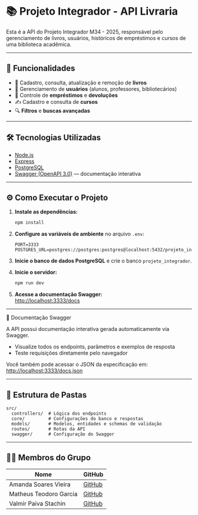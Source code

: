 # 📚 Projeto Integrador - API Livraria

Esta é a API do Projeto Integrador M34 - 2025, responsável pelo gerenciamento de livros, usuários, históricos de empréstimos e cursos de uma biblioteca acadêmica.

---

## 🚀 Funcionalidades

- 📖 Cadastro, consulta, atualização e remoção de **livros**
- 👤 Gerenciamento de **usuários** (alunos, professores, bibliotecários)
- 📄 Controle de **empréstimos** e **devoluções**
- ✍️ Cadastro e consulta de **cursos**
- 🔍 **Filtros** e **buscas avançadas**

---


## 🛠️ Tecnologias Utilizadas

- [Node.js](https://nodejs.org/)
- [Express](https://expressjs.com/)
- [PostgreSQL](https://www.postgresql.org/)
- [Swagger (OpenAPI 3.0)](https://swagger.io/specification/) — documentação interativa

---

## ⚙️ Como Executar o Projeto

1. **Instale as dependências:**

   ```bash
   npm install
   ```

2. **Configure as variáveis de ambiente** no arquivo `.env`:

   ```
   PORT=3333
   POSTGRES_URL=postgres://postgres:postgres@localhost:5432/projeto_integrador
   ```

3. **Inicie o banco de dados PostgreSQL** e crie o banco `projeto_integrador`.

4. **Inicie o servidor:**

   ```bash
   npm run dev
   ```

5. **Acesse a documentação Swagger:**  
   [http://localhost:3333/docs](http://localhost:3333/docs)

---

📘 Documentação Swagger

A API possui documentação interativa gerada automaticamente via Swagger.

- Visualize todos os endpoints, parâmetros e exemplos de resposta
- Teste requisições diretamente pelo navegador

Você também pode acessar o JSON da especificação em:  
[http://localhost:3333/docs.json](http://localhost:3333/docs.json)

---

## 📁 Estrutura de Pastas

```
src/
  controllers/  # Lógica dos endpoints
  core/         # Configurações do banco e respostas
  models/       # Modelos, entidades e schemas de validação
  routes/       # Rotas da API
  swagger/      # Configuração do Swagger
```

---

## 👨‍💻 Membros do Grupo

| **Nome**               | **GitHub**                                         |
|------------------------|----------------------------------------------------|
| Amanda Soares Vieira   | [GitHub](https://github.com/amandasoaresv)         |
| Matheus Teodoro Garcia | [GitHub](https://github.com/matheustg)             |
| Valmir Paiva Stachin   | [GitHub](https://github.com/valmirpst)             |

